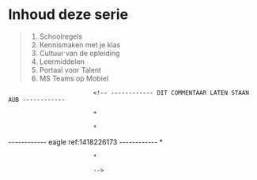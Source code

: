 # Inhoud deze serie

> 1. Schoolregels
> 2. Kennismaken met je klas
> 3. Cultuur van de opleiding
> 4. Leermiddelen
> 5. Portaal voor Talent
> 6. MS Teams op Mobiel

                            

                            

                            <!-- ------------ DIT COMMENTAAR LATEN STAAN AUB ------------

                            *

                            *
------------ eagle ref:1418226173 ------------
                            *

                            *

                            -->